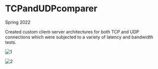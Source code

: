 # TCPandUDPcomparer
 Spring 2022
 
 Created custom client-server architectures for both TCP and UDP connections which were subjected to a variety of latency and bandwidth tests.
 
 ![1](https://user-images.githubusercontent.com/97318794/175311879-fc44239b-63d2-4166-bc0f-79bc3a1a6e96.png)

![2](https://user-images.githubusercontent.com/97318794/175311904-da5092c1-619c-4893-9a82-11de57fd609c.png)
